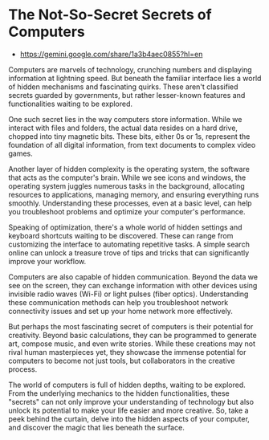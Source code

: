 # The Not-So-Secret Secrets of Computers
- https://gemini.google.com/share/1a3b4aec0855?hl=en

Computers are marvels of technology, crunching numbers and displaying information at lightning speed. But beneath the familiar interface lies a world of hidden mechanisms and fascinating quirks. These aren't classified secrets guarded by governments, but rather lesser-known features and functionalities waiting to be explored.

One such secret lies in the way computers store information.  While we interact with files and folders, the actual data resides on a hard drive, chopped into tiny magnetic bits.  These bits, either 0s or 1s, represent the foundation of all digital information, from text documents to complex video games.

Another layer of hidden complexity is the operating system, the software that acts as the computer's brain.  While we see icons and windows, the operating system juggles numerous tasks in the background, allocating resources to applications, managing memory, and ensuring everything runs smoothly.  Understanding these processes, even at a basic level, can help you troubleshoot problems and optimize your computer's performance.

Speaking of optimization, there's a whole world of hidden settings and keyboard shortcuts waiting to be discovered.  These can range from customizing the interface to automating repetitive tasks.  A simple search online can unlock a treasure trove of tips and tricks that can significantly improve your workflow.

Computers are also capable of hidden communication.  Beyond the data we see on the screen, they can exchange information with other devices using invisible radio waves (Wi-Fi) or light pulses (fiber optics).  Understanding these communication methods can help you troubleshoot network connectivity issues and set up your home network more effectively.

But perhaps the most fascinating secret of computers is their potential for creativity.  Beyond basic calculations, they can be programmed to generate art, compose music, and even write stories.  While these creations may not rival human masterpieces yet, they showcase the immense potential for computers to become not just tools, but collaborators in the creative process.

The world of computers is full of hidden depths, waiting to be explored. From the underlying mechanics to the hidden functionalities, these "secrets" can not only improve your understanding of technology but also unlock its potential to make your life easier and more creative. So, take a peek behind the curtain, delve into the hidden aspects of your computer, and discover the magic that lies beneath the surface. 
